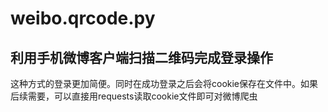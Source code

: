 # weibo.qrcode.py

## 利用手机微博客户端扫描二维码完成登录操作

这种方式的登录更加简便。同时在成功登录之后会将cookie保存在文件中。如果后续需要，可以直接用requests读取cookie文件即可对微博爬虫